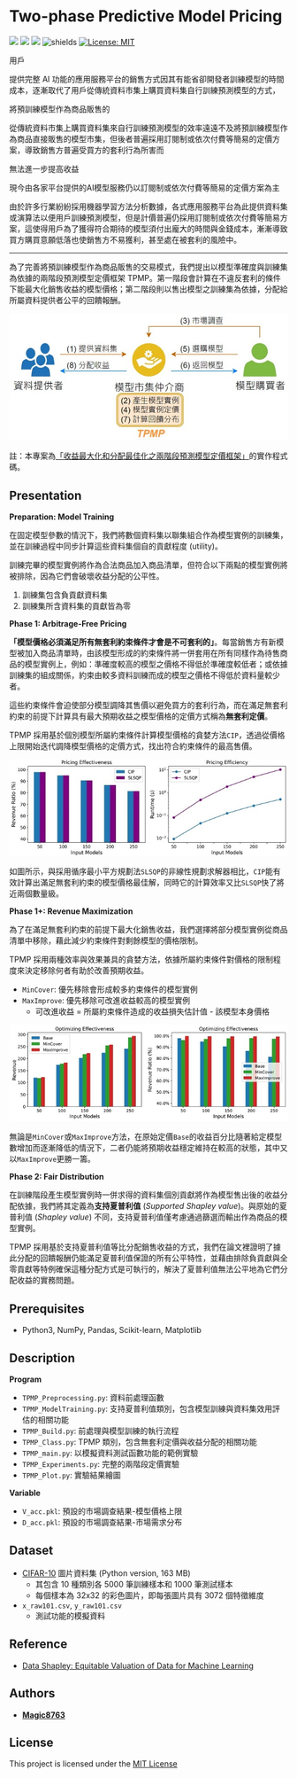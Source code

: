 # Two-phase Predictive Model Pricing
![](https://img.shields.io/github/stars/magic8763/TPMP)
![](https://img.shields.io/github/watchers/magic8763/TPMP)
![](https://img.shields.io/github/forks/magic8763/TPMP)
![shields](https://img.shields.io/badge/python-3.8%2B-blue?style=flat-square)
[![License: MIT](https://img.shields.io/badge/License-MIT-yellow?style=flat-square)](https://opensource.org/licenses/MIT)

用戶

提供完整 AI 功能的應用服務平台的銷售方式因其有能省卻開發者訓練模型的時間成本，逐漸取代了用戶從傳統資料市集上購買資料集自行訓練預測模型的方式，

將預訓練模型作為商品販售的

從傳統資料市集上購買資料集來自行訓練預測模型的效率遠遠不及將預訓練模型作為商品直接販售的模型市集，但後者普遍採用訂閱制或依次付費等簡易的定價方案，導致銷售方普遍受買方的套利行為所害而

無法進一步提高收益

現今由各家平台提供的AI模型服務仍以訂閱制或依次付費等簡易的定價方案為主

由於許多行業紛紛採用機器學習方法分析數據，各式應用服務平台為此提供資料集或演算法以便用戶訓練預測模型，但是計價普遍仍採用訂閱制或依次付費等簡易方案，這使得用戶為了獲得符合期待的模型須付出龐大的時間與金錢成本，漸漸導致買方購買意願低落也使銷售方不易獲利，甚至處在被套利的風險中。

----

為了完善將預訓練模型作為商品販售的交易模式，我們提出以模型準確度與訓練集為依據的兩階段預測模型定價框架 TPMP。第一階段會計算在不違反套利的條件下能最大化銷售收益的模型價格；第二階段則以售出模型之訓練集為依據，分配給所屬資料提供者公平的回饋報酬。

![image](https://github.com/Magic8763/TPMP/blob/main/img/model_market.jpg)

註：本專案為[「收益最大化和分配最佳化之兩階段預測模型定價框架」](https://hdl.handle.net/11296/4w3p68)的實作程式碼。

## Presentation
**Preparation: Model Training**

在固定模型參數的情況下，我們將數個資料集以聯集組合作為模型實例的訓練集，並在訓練過程中同步計算這些資料集個自的貢獻程度 (utility)。

訓練完畢的模型實例將作為合法商品加入商品清單，但符合以下兩點的模型實例將被排除，因為它們會破壞收益分配的公平性。
1. 訓練集包含負貢獻資料集
2. 訓練集所含資料集的貢獻皆為零

**Phase 1: Arbitrage-Free Pricing**

**「模型價格必須滿足所有無套利約束條件才會是不可套利的」**。每當銷售方有新模型被加入商品清單時，由該模型形成的約束條件將一併套用在所有同樣作為待售商品的模型實例上，例如：準確度較高的模型之價格不得低於準確度較低者；或依據訓練集的組成關係，約束由較多資料訓練而成的模型之價格不得低於資料量較少者。

這些約束條件會迫使部分模型調降其售價以避免買方的套利行為，而在滿足無套利約束的前提下計算具有最大預期收益之模型價格的定價方式稱為**無套利定價**。

TPMP 採用基於個別模型所屬約束條件計算模型價格的貪婪方法`CIP`，透過從價格上限開始迭代調降模型價格的定價方式，找出符合約束條件的最高售價。

![image](https://github.com/Magic8763/TPMP/blob/main/img/arbitrage-free_pricing.jpg)

如圖所示，與採用循序最小平方規劃法`SLSQP`的非線性規劃求解器相比，`CIP`能有效計算出滿足無套利約束的模型價格最佳解，同時它的計算效率又比`SLSQP`快了將近兩個數量級。

**Phase 1+: Revenue Maximization**

為了在滿足無套利約束的前提下最大化銷售收益，我們選擇將部分模型實例從商品清單中移除，藉此減少約束條件對剩餘模型的價格限制。

TPMP 採用兩種效率與效果兼具的貪婪方法，依據所屬約束條件對價格的限制程度來決定移除何者有助於改善預期收益。
- `MinCover`: 優先移除會形成較多約束條件的模型實例
- `MaxImprove`: 優先移除可改進收益較高的模型實例
  - 可改進收益 = 所屬約束條件造成的收益損失估計值 - 該模型本身價格

![image](https://github.com/Magic8763/TPMP/blob/main/img/revenue_maximization.jpg)

無論是`MinCover`或`MaxImprove`方法，在原始定價`Base`的收益百分比隨著給定模型數增加而逐漸降低的情況下，二者仍能將預期收益穩定維持在較高的狀態，其中又以`MaxImprove`更勝一籌。

**Phase 2: Fair Distribution**

在訓練階段產生模型實例時一併求得的資料集個別貢獻將作為模型售出後的收益分配依據，我們將其定義為**支持夏普利值** (*Supported Shapley value*)。與原始的夏普利值 (*Shapley value*) 不同，支持夏普利值僅考慮通過篩選而輸出作為商品的模型實例。

TPMP 採用基於支持夏普利值等比分配銷售收益的方式，我們在論文裡證明了據此分配的回饋報酬仍能滿足夏普利值保證的所有公平特性，並藉由排除負貢獻與全零貢獻等特例確保這種分配方式是可執行的，解決了夏普利值無法公平地為它們分配收益的實務問題。

## Prerequisites
- Python3, NumPy, Pandas, Scikit-learn, Matplotlib

## Description
**Program**
- `TPMP_Preprocessing.py`: 資料前處理函數
- `TPMP_ModelTraining.py`: 支持夏普利值類別，包含模型訓練與資料集效用評估的相關功能
- `TPMP_Build.py`: 前處理與模型訓練的執行流程
- `TPMP_Class.py`: TPMP 類別，包含無套利定價與收益分配的相關功能
- `TPMP_main.py`: 以模擬資料測試函數功能的範例實驗
- `TPMP_Experiments.py`: 完整的兩階段定價實驗
- `TPMP_Plot.py`: 實驗結果繪圖

**Variable**
- `V_acc.pkl`: 預設的市場調查結果-模型價格上限
- `D_acc.pkl`: 預設的市場調查結果-市場需求分布

## Dataset
- [CIFAR-10](https://www.cs.toronto.edu/~kriz/cifar.html) 圖片資料集 (Python version, 163 MB)
  - 其包含 10 種類別各 5000 筆訓練樣本和 1000 筆測試樣本
  - 每個樣本為 32x32 的彩色圖片，即每張圖片具有 3072 個特徵維度
- `x_raw101.csv`, `y_raw101.csv`
  - 測試功能的模擬資料

## Reference
- [Data Shapley: Equitable Valuation of Data for Machine Learning](https://github.com/amiratag/DataShapley)

## Authors
- **[Magic8763](https://github.com/Magic8763)**

## License
This project is licensed under the [MIT License](https://github.com/Magic8763/TPMP/blob/main/LICENSE)
